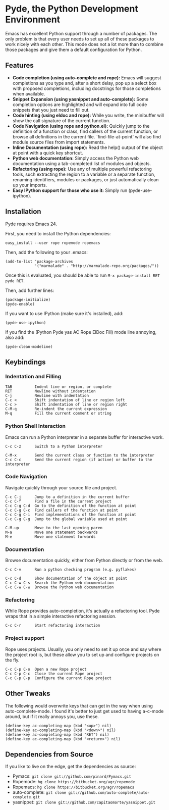 # Pyde, the Python Development Environment

Emacs has excellent Python support through a number of packages. The
only problem is that every user needs to set up all of these packages
to work nicely with each other. This mode does not a lot more than to
combine those packages and give them a default configuration for
Python.

## Features

- **Code completion (using auto-complete and rope):**
  Emacs will suggest completions as you type and, after a short
  delay, pop up a select box with proposed completions, including
  docstrings for those completions when available.
- **Snippet Expansion (using yasnippet and auto-complete):**
  Some completion options are highlighted and will expand into full
  code snippets that you just need to fill out.
- **Code hinting (using eldoc and rope):**
  While you write, the minibuffer will show the call signature of
  the current function.
- **Code Navigation (using rope and python.el):**
  Quickly jump to the definition of a function or class, find
  callers of the current function, or browse all definitions in the
  current file. `find-file-at-point' will also find module source
  files from import statements.
- **Inline Documentation (using rope):**
  Read the help() output of the object at point with a quick key shortcut.
- **Python web documentation:**
  Simply access the Python web documentation using a tab-completed
  list of modules and objects.
- **Refactoring (using rope):**
  Use any of multiple powerful refactoring tools, such extracting
  the region to a variable or a separate function, renaming
  identifiers, modules or packages, or just automatically clean up
  your imports.
- **Easy IPython support for those who use it:**
  Simply run (pyde-use-ipython).

## Installation

Pyde requires Emacs 24.

First, you need to install the Python dependencies:

```
easy_install --user rope ropemode ropemacs
```

Then, add the following to your .emacs:

```Lisp
(add-to-list 'package-archives
             '("marmalade" . "http://marmalade-repo.org/packages/"))
```

Once this is evaluated, you should be able to run `M-x package-install
RET pyde RET`.

Then, add further lines:

```Lisp
(package-initialize)
(pyde-enable)
```

If you want to use IPython (make sure it's installed), add:

```
(pyde-use-ipython)
```

If you find the (Python Pyde yas AC Rope ElDoc Fill) mode line
annoying, also add:

```
(pyde-clean-modeline)
```

## Keybindings

### Indentation and Filling

```
TAB          Indent line or region, or complete
RET          Newline without indentation
C-j          Newline with indentation
C-c <        Shift indentation of line or region left
C-c >        Shift indentation of line or region right
C-M-q        Re-indent the current expression
M-q          Fill the current comment or string
```

### Python Shell Interaction

Emacs can run a Python interpreter in a separate buffer for
interactive work.

```
C-c C-z      Switch to a Python interpreter

C-M-x        Send the current class or function to the interpreter
C-c C-c      Send the current region (if active) or buffer to the interpreter
```

### Code Navigation

Navigate quickly through your source file and project.

```
C-c C-j      Jump to a definition in the current buffer
C-c C-f      Find a file in the current project
C-c C-g C-d  Go to the definition of the function at point
C-c C-g C-c  Find callers of the function at point
C-c C-g C-i  Find implementations of the function at point
C-c C-g C-g  Jump to the global variable used at point

C-M-up       Move to the last opening paren
M-a          Move one statement backwards
M-e          Move one statement forwards
```

### Documentation

Browse documentation quickly, either from Python directly or from the
web.

```
C-c C-v      Run a python checking program (e.g. pyflakes)

C-c C-d      Show documentation of the object at point
C-c C-w C-s  Search the Python web documentation
C-c C-w C-w  Browse the Python web documentation
```

### Refactoring

While Rope provides auto-completion, it's actually a refactoring tool.
Pyde wraps that in a simple interactive refactoring session.

```
C-c C-r      Start refactoring interaction
```

### Project support

Rope uses projects. Usually, you only need to set it up once and say
where the project root is, but these allow you to set up and configure
projects on the fly.

```
C-c C-p C-o  Open a new Rope project
C-c C-p C-c  Close the current Rope project
C-c C-p C-p  Configure the current Rope project
```

## Other Tweaks

The following would overwrite keys that can get in the way when using
auto-complete-mode. I found it's better to just get used to having
a-c-mode around, but if it really annoys you, use these.

```Lisp
(define-key ac-completing-map (kbd "<up>") nil)
(define-key ac-completing-map (kbd "<down>") nil)
(define-key ac-completing-map (kbd "RET") nil)
(define-key ac-completing-map (kbd "<return>") nil)
```

## Dependencies from Source

If you like to live on the edge, get the dependencies as source:

- Pymacs: `git clone git://github.com/pinard/Pymacs.git`
- Ropemode: `hg clone https://bitbucket.org/agr/ropemode`
- Ropemacs: `hg clone https://bitbucket.org/agr/ropemacs`
- auto-complete: `git clone git://github.com/auto-complete/auto-complete.git`
- yasnippet: `git clone git://github.com/capitaomorte/yasnippet.git`

